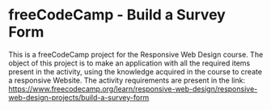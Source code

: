 # freeCodeCamp - Build a Survey Form 
This is a freeCodeCamp project for the Responsive Web Design course. The object of this project is to make an application with all the required items present in the activity, using the knowledge acquired in the course to create a responsive Website. The activity requirements are present in the link: https://www.freecodecamp.org/learn/responsive-web-design/responsive-web-design-projects/build-a-survey-form

